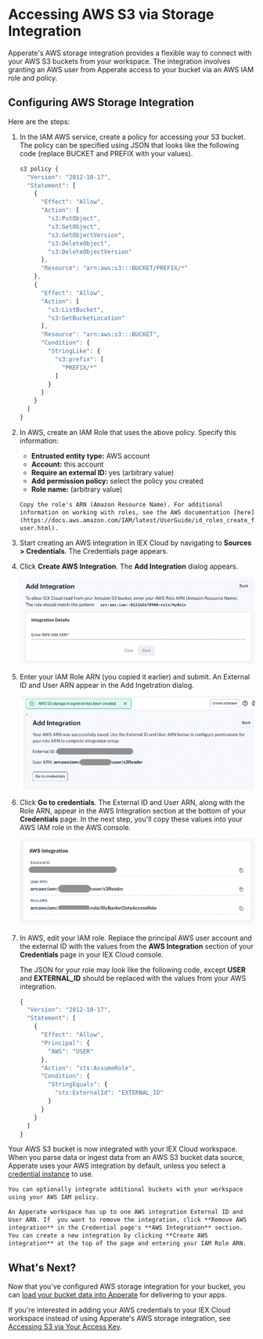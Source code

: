 # Accessing AWS S3 via Storage Integration

Apperate's AWS storage integration provides a flexible way to connect with your AWS S3 buckets from your workspace. The integration involves granting an AWS user from Apperate access to your bucket via an AWS IAM role and policy.

## Configuring AWS Storage Integration

Here are the steps:

1. In the IAM AWS service, create a policy for accessing your S3 bucket. The policy can be specified using JSON that looks like the following code (replace BUCKET and PREFIX with your values).

    ```javascript
    s3 policy { 
      "Version": "2012-10-17",
      "Statement": [ 
        { 
          "Effect": "Allow",
          "Action": [ 
            "s3:PutObject",
            "s3:GetObject",
            "s3:GetObjectVersion",
            "s3:DeleteObject",
            "s3:DeleteObjectVersion"
          ],
          "Resource": "arn:aws:s3:::BUCKET/PREFIX/*"
        },
        {
          "Effect": "Allow",
          "Action": [
            "s3:ListBucket",
            "s3:GetBucketLocation"
          ],
          "Resource": "arn:aws:s3:::BUCKET",
          "Condition": {
            "StringLike": {
              "s3:prefix": [
                "PREFIX/*"
              ]
            }
          }
        }
      ]
    }
    ```

1. In AWS, create an IAM Role that uses the above policy. Specify this information:

    - **Entrusted entity type:** AWS account
    - **Account:** this account
    - **Require an external ID:** yes (arbitrary value)
    - **Add permission policy:** select the policy you created
    - **Role name:** (arbitrary value)

    ```{important}
    Copy the role's ARN (Amazon Resource Name). For additional information on working with roles, see the AWS documentation [here](https://docs.aws.amazon.com/IAM/latest/UserGuide/id_roles_create_for-user.html).
    ```

1. Start creating an AWS integration in IEX Cloud by navigating to **Sources > Credentials**. The Credentials page appears.

1. Click **Create AWS Integration**. The **Add Integration** dialog appears.

    ![](./accessing-s3-via-storage-integration/add-integration-dialog.png)

1. Enter your IAM Role ARN (you copied it earlier) and submit. An External ID and User ARN appear in the Add Ingetration dialog.

    ![](./accessing-s3-via-storage-integration/aws-external-id-and-use-arn.png)

1. Click **Go to credentials**. The External ID and User ARN, along with the Role ARN, appear in the AWS Integration section at the bottom of your **Credentials** page. In the next step, you'll copy these values into your AWS IAM role in the AWS console. 

    ![](./accessing-s3-via-storage-integration/aws-integration-section.png)

1. In AWS, edit your IAM role. Replace the principal AWS user account and the external ID with the values from the **AWS Integration** section of your **Credentials** page in your IEX Cloud console.

    The JSON for your role may look like the following code, except **USER** and **EXTERNAL_ID** should be replaced with the values from your AWS integration.

    ```javascript
    {
      "Version": "2012-10-17",
      "Statement": [
        {
          "Effect": "Allow",
          "Principal": {
            "AWS": "USER"
          },
          "Action": "sts:AssumeRole",
          "Condition": {
            "StringEquals": {
              "sts:ExternalId": "EXTERNAL_ID"
            }
          }
        }
      ]
    }
    ```

Your AWS S3 bucket is now integrated with your IEX Cloud workspace. When you parse data or ingest data from an AWS S3 bucket data source, Apperate uses your AWS integration by default, unless you select a [credential instance](./accessing-s3-via-your-access-key.md) to use.

```{note}
You can optionally integrate additional buckets with your workspace using your AWS IAM policy.
```

```{note}
An Apperate workspace has up to one AWS integration External ID and User ARN. If  you want to remove the integration, click **Remove AWS integration** in the Credential page's **AWS Integration** section. You can create a new integration by clicking **Create AWS integration** at the top of the page and entering your IAM Role ARN.
```

## What's Next?

Now that you've configured AWS storage integration for your bucket, you can [load your bucket data into Apperate](./loading-data-from-aws-s3.md) for delivering to your apps.

If you're interested in adding your AWS credentials to your IEX Cloud workspace instead of using Apperate's AWS storage integration, see [Accessing S3 via Your Access Key](./accessing-s3-via-your-access-key.md).
